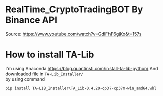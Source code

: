 # RealTime_CryptoTradingBOT By Binance API
Source: https://www.youtube.com/watch?v=GdlFhF6gjKo&t=157s
# How to install TA-Lib
I'm using Anaconda https://blog.quantinsti.com/install-ta-lib-python/
And downloaded file in `TA-Lib_Installer/`  
by using command
```
pip install TA-LIB_Installer\TA_Lib-0.4.20-cp37-cp37m-win_amd64.whl
```
